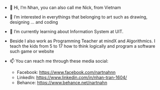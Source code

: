 - 👋 Hi, I’m Nhan, you can also call me Nick, from Vietnam

- 👀 I’m interested in everythings that belonging to art such as drawing, designing ... and coding

- 🌱 I’m currently learning about Information System at UIT.

- Beside I also work as Programming Teacher at mindX and Algorithmics. I teach the kids from 5 to 17 how to think logically and program a software such game or website

- 📫 You can reach me through these media social:
  + Facebook: https://www.facebook.com/nartnahnn
  + Linkedln: https://www.linkedin.com/in/nhan-tran-1604/
  + Behance: https://www.behance.net/nartnahn
